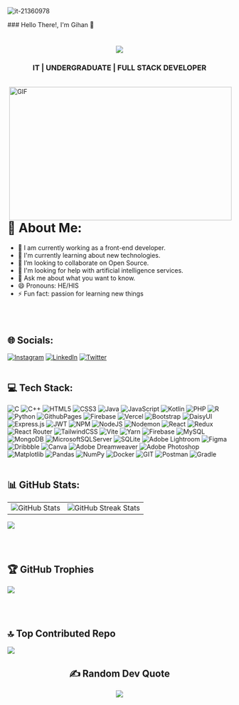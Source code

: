 <p align="left"> <img src="https://komarev.com/ghpvc/?username=it-21360978&label=Profile%20views&color=0e75b6&style=flat" alt="it-21360978" /> </p>
### Hello There!, I'm Gihan  👋
<h1 align="center">
  <a href="https://git.io/typing-svg">
    <img src="https://readme-typing-svg.herokuapp.com/?lines=WELCOME+TO+MY+PROFILE+🤝;+IT+UNDERGRADUATER👨‍🎓;&center=true&size=30">
  </a>
</h1>

<h3 align="center">IT | UNDERGRADUATE | FULL STACK DEVELOPER</h3> <br>
<img align="right" alt="GIF" src="https://media.giphy.com/media/qgQUggAC3Pfv687qPC/giphy.gif" width="500" height="300" />



# 💫 About Me:
- 🔭 I am currently working as a front-end developer.
- 🌱 I'm currently learning about new technologies.
- 👯 I’m looking to collaborate on Open Source.
- 🤔 I'm looking for help with artificial intelligence services.
- 💬 Ask me about what you want to know.
- 😄 Pronouns: HE/HIS
- ⚡ Fun fact: passion for learning new things

<br></br>


<h2> 🌐 Socials:</h2>

[![Instagram](https://img.shields.io/badge/Instagram-%23E4405F.svg?logo=Instagram&logoColor=white)](https://instagram.com/_gihan.lk_) [![LinkedIn](https://img.shields.io/badge/LinkedIn-%230077B5.svg?logo=linkedin&logoColor=white)](https://linkedin.com/in/gihan-serasinghe-457033264) [![Twitter](https://img.shields.io/badge/Twitter-%231DA1F2.svg?logo=Twitter&logoColor=white)](https://twitter.com/SrasingheG) 
<br></br>


<h2> 💻 Tech Stack:</h2>

![C](https://img.shields.io/badge/c-%2300599C.svg?style=flat&logo=c&logoColor=white) ![C++](https://img.shields.io/badge/c++-%2300599C.svg?style=flat&logo=c%2B%2B&logoColor=white) ![HTML5](https://img.shields.io/badge/html5-%23E34F26.svg?style=flat&logo=html5&logoColor=white) ![CSS3](https://img.shields.io/badge/css3-%231572B6.svg?style=flat&logo=css3&logoColor=white) ![Java](https://img.shields.io/badge/java-%23ED8B00.svg?style=flat&logo=openjdk&logoColor=white) ![JavaScript](https://img.shields.io/badge/javascript-%23323330.svg?style=flat&logo=javascript&logoColor=%23F7DF1E) ![Kotlin](https://img.shields.io/badge/kotlin-%237F52FF.svg?style=flat&logo=kotlin&logoColor=white) ![PHP](https://img.shields.io/badge/php-%23777BB4.svg?style=flat&logo=php&logoColor=white) ![R](https://img.shields.io/badge/r-%23276DC3.svg?style=flat&logo=r&logoColor=white) ![Python](https://img.shields.io/badge/python-3670A0?style=flat&logo=python&logoColor=ffdd54) ![GithubPages](https://img.shields.io/badge/github%20pages-121013?style=flat&logo=github&logoColor=white) ![Firebase](https://img.shields.io/badge/firebase-%23039BE5.svg?style=flat&logo=firebase) ![Vercel](https://img.shields.io/badge/vercel-%23000000.svg?style=flat&logo=vercel&logoColor=white) ![Bootstrap](https://img.shields.io/badge/bootstrap-%238511FA.svg?style=flat&logo=bootstrap&logoColor=white) ![DaisyUI](https://img.shields.io/badge/daisyui-5A0EF8?style=flat&logo=daisyui&logoColor=white) ![Express.js](https://img.shields.io/badge/express.js-%23404d59.svg?style=flat&logo=express&logoColor=%2361DAFB) ![JWT](https://img.shields.io/badge/JWT-black?style=flat&logo=JSON%20web%20tokens) ![NPM](https://img.shields.io/badge/NPM-%23CB3837.svg?style=flat&logo=npm&logoColor=white) ![NodeJS](https://img.shields.io/badge/node.js-6DA55F?style=flat&logo=node.js&logoColor=white) ![Nodemon](https://img.shields.io/badge/NODEMON-%23323330.svg?style=flat&logo=nodemon&logoColor=%BBDEAD) ![React](https://img.shields.io/badge/react-%2320232a.svg?style=flat&logo=react&logoColor=%2361DAFB) ![Redux](https://img.shields.io/badge/redux-%23593d88.svg?style=flat&logo=redux&logoColor=white) ![React Router](https://img.shields.io/badge/React_Router-CA4245?style=flat&logo=react-router&logoColor=white) ![TailwindCSS](https://img.shields.io/badge/tailwindcss-%2338B2AC.svg?style=flat&logo=tailwind-css&logoColor=white) ![Vite](https://img.shields.io/badge/vite-%23646CFF.svg?style=flat&logo=vite&logoColor=white) ![Yarn](https://img.shields.io/badge/yarn-%232C8EBB.svg?style=flat&logo=yarn&logoColor=white) ![Firebase](https://img.shields.io/badge/Firebase-039BE5?style=flat&logo=Firebase&logoColor=white) ![MySQL](https://img.shields.io/badge/mysql-%2300000f.svg?style=flat&logo=mysql&logoColor=white) ![MongoDB](https://img.shields.io/badge/MongoDB-%234ea94b.svg?style=flat&logo=mongodb&logoColor=white) ![MicrosoftSQLServer](https://img.shields.io/badge/Microsoft%20SQL%20Server-CC2927?style=flat&logo=microsoft%20sql%20server&logoColor=white) ![SQLite](https://img.shields.io/badge/sqlite-%2307405e.svg?style=flat&logo=sqlite&logoColor=white) ![Adobe Lightroom](https://img.shields.io/badge/Adobe%20Lightroom-31A8FF.svg?style=flat&logo=Adobe%20Lightroom&logoColor=white) ![Figma](https://img.shields.io/badge/figma-%23F24E1E.svg?style=flat&logo=figma&logoColor=white) ![Dribbble](https://img.shields.io/badge/Dribbble-EA4C89?style=flat&logo=dribbble&logoColor=white) ![Canva](https://img.shields.io/badge/Canva-%2300C4CC.svg?style=flat&logo=Canva&logoColor=white) ![Adobe Dreamweaver](https://img.shields.io/badge/Adobe%20Dreamweaver-FF61F6.svg?style=flat&logo=Adobe%20Dreamweaver&logoColor=white) ![Adobe Photoshop](https://img.shields.io/badge/adobe%20photoshop-%2331A8FF.svg?style=flat&logo=adobe%20photoshop&logoColor=white) ![Matplotlib](https://img.shields.io/badge/Matplotlib-%23ffffff.svg?style=flat&logo=Matplotlib&logoColor=black) ![Pandas](https://img.shields.io/badge/pandas-%23150458.svg?style=flat&logo=pandas&logoColor=white) ![NumPy](https://img.shields.io/badge/numpy-%23013243.svg?style=flat&logo=numpy&logoColor=white) ![Docker](https://img.shields.io/badge/docker-%230db7ed.svg?style=flat&logo=docker&logoColor=white) ![GIT](https://img.shields.io/badge/Git-fc6d26?style=flat&logo=git&logoColor=white) ![Postman](https://img.shields.io/badge/Postman-FF6C37?style=flat&logo=postman&logoColor=white) ![Gradle](https://img.shields.io/badge/Gradle-02303A.svg?style=flat&logo=Gradle&logoColor=white)
<br></br>


<h2> 📊 GitHub Stats:</h2>

<table>
  <tr>
    <td>
      <img src="https://github-readme-stats.vercel.app/api?username=it-21360978&theme=default&hide_border=true&include_all_commits=true&count_private=true" alt="GitHub Stats">
    </td>
    <td>
      <img src="https://github-readme-streak-stats.herokuapp.com/?user=it-21360978&theme=default&hide_border=true" alt="GitHub Streak Stats">
    </td>
  </tr>
</table>


![](https://github-readme-stats.vercel.app/api/top-langs/?username=it-21360978&theme=default&hide_border=true&include_all_commits=true&count_private=true&layout=compact)

<br></br>

<h2> 🏆 GitHub Trophies </h2>

![](https://github-profile-trophy.vercel.app/?username=it-21360978&theme=flat&no-frame=true&no-bg=false&margin-w=4)

<br></br>



<h2>🔝 Top Contributed Repo</h2> 

![](https://github-contributor-stats.vercel.app/api?username=it-21360978&limit=5&theme=flat&combine_all_yearly_contributions=true)



<h2 align="center">✍️ Random Dev Quote</h2> 
<div align = "center">
  
  ![](https://quotes-github-readme.vercel.app/api?type=horizontal&theme=light)
</div>






